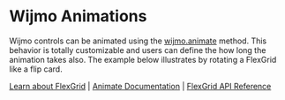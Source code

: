 Wijmo Animations
========================

Wijmo controls can be animated using the [wijmo.animate](https://www.grapecity.com/wijmo/api/index.html#animate) method. This behavior is totally customizable and users can define the how long the animation takes also. The example below illustrates by rotating a FlexGrid like a flip card. 

[Learn about FlexGrid](https://www.grapecity.com/wijmo/flexgrid-javascript-data-grid) | [Animate Documentation](https://www.grapecity.com/wijmo/docs/Topics/Wijmo/Animate) | [FlexGrid API Reference](https://www.grapecity.com/wijmo/api/classes/wijmo_grid.flexgrid.html)